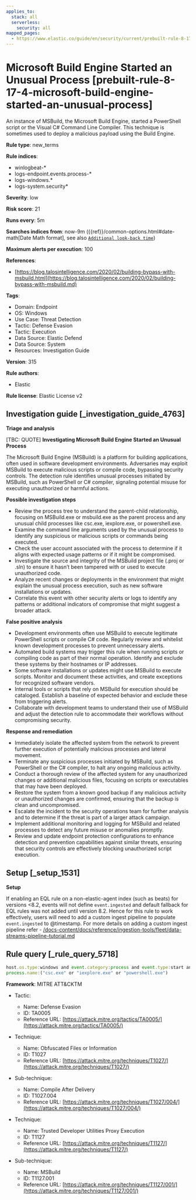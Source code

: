 ```yaml
---
applies_to:
  stack: all
  serverless:
    security: all
mapped_pages:
  - https://www.elastic.co/guide/en/security/current/prebuilt-rule-8-17-4-microsoft-build-engine-started-an-unusual-process.html
---
```


# Microsoft Build Engine Started an Unusual Process [prebuilt-rule-8-17-4-microsoft-build-engine-started-an-unusual-process]

An instance of MSBuild, the Microsoft Build Engine, started a PowerShell script or the Visual C# Command Line Compiler. This technique is sometimes used to deploy a malicious payload using the Build Engine.

**Rule type**: new_terms

**Rule indices**:

* winlogbeat-*
* logs-endpoint.events.process-*
* logs-windows.*
* logs-system.security*

**Severity**: low

**Risk score**: 21

**Runs every**: 5m

**Searches indices from**: now-9m ({{ref}}/common-options.html#date-math[Date Math format], see also [`Additional look-back time`](docs-content://solutions/security/detect-and-alert/create-detection-rule.md#rule-schedule))

**Maximum alerts per execution**: 100

**References**:

* [https://blog.talosintelligence.com/2020/02/building-bypass-with-msbuild.html](https://blog.talosintelligence.com/2020/02/building-bypass-with-msbuild.md)

**Tags**:

* Domain: Endpoint
* OS: Windows
* Use Case: Threat Detection
* Tactic: Defense Evasion
* Tactic: Execution
* Data Source: Elastic Defend
* Data Source: System
* Resources: Investigation Guide

**Version**: 315

**Rule authors**:

* Elastic

**Rule license**: Elastic License v2

## Investigation guide [_investigation_guide_4763]

**Triage and analysis**

[TBC: QUOTE]
**Investigating Microsoft Build Engine Started an Unusual Process**

The Microsoft Build Engine (MSBuild) is a platform for building applications, often used in software development environments. Adversaries may exploit MSBuild to execute malicious scripts or compile code, bypassing security controls. The detection rule identifies unusual processes initiated by MSBuild, such as PowerShell or C# compiler, signaling potential misuse for executing unauthorized or harmful actions.

**Possible investigation steps**

* Review the process tree to understand the parent-child relationship, focusing on MSBuild.exe or msbuild.exe as the parent process and any unusual child processes like csc.exe, iexplore.exe, or powershell.exe.
* Examine the command line arguments used by the unusual process to identify any suspicious or malicious scripts or commands being executed.
* Check the user account associated with the process to determine if it aligns with expected usage patterns or if it might be compromised.
* Investigate the source and integrity of the MSBuild project file (.proj or .sln) to ensure it hasn’t been tampered with or used to execute unauthorized code.
* Analyze recent changes or deployments in the environment that might explain the unusual process execution, such as new software installations or updates.
* Correlate this event with other security alerts or logs to identify any patterns or additional indicators of compromise that might suggest a broader attack.

**False positive analysis**

* Development environments often use MSBuild to execute legitimate PowerShell scripts or compile C# code. Regularly review and whitelist known development processes to prevent unnecessary alerts.
* Automated build systems may trigger this rule when running scripts or compiling code as part of their normal operation. Identify and exclude these systems by their hostnames or IP addresses.
* Some software installations or updates might use MSBuild to execute scripts. Monitor and document these activities, and create exceptions for recognized software vendors.
* Internal tools or scripts that rely on MSBuild for execution should be cataloged. Establish a baseline of expected behavior and exclude these from triggering alerts.
* Collaborate with development teams to understand their use of MSBuild and adjust the detection rule to accommodate their workflows without compromising security.

**Response and remediation**

* Immediately isolate the affected system from the network to prevent further execution of potentially malicious processes and lateral movement.
* Terminate any suspicious processes initiated by MSBuild, such as PowerShell or the C# compiler, to halt any ongoing malicious activity.
* Conduct a thorough review of the affected system for any unauthorized changes or additional malicious files, focusing on scripts or executables that may have been deployed.
* Restore the system from a known good backup if any malicious activity or unauthorized changes are confirmed, ensuring that the backup is clean and uncompromised.
* Escalate the incident to the security operations team for further analysis and to determine if the threat is part of a larger attack campaign.
* Implement additional monitoring and logging for MSBuild and related processes to detect any future misuse or anomalies promptly.
* Review and update endpoint protection configurations to enhance detection and prevention capabilities against similar threats, ensuring that security controls are effectively blocking unauthorized script execution.


## Setup [_setup_1531]

**Setup**

If enabling an EQL rule on a non-elastic-agent index (such as beats) for versions <8.2, events will not define `event.ingested` and default fallback for EQL rules was not added until version 8.2. Hence for this rule to work effectively, users will need to add a custom ingest pipeline to populate `event.ingested` to @timestamp. For more details on adding a custom ingest pipeline refer - [/docs-content/docs/reference/ingestion-tools/fleet/data-streams-pipeline-tutorial.md](docs-content://reference/ingestion-tools/fleet/data-streams-pipeline-tutorial.md)


## Rule query [_rule_query_5718]

```js
host.os.type:windows and event.category:process and event.type:start and process.parent.name:("MSBuild.exe" or "msbuild.exe") and
process.name:("csc.exe" or "iexplore.exe" or "powershell.exe")
```

**Framework**: MITRE ATT&CKTM

* Tactic:

    * Name: Defense Evasion
    * ID: TA0005
    * Reference URL: [https://attack.mitre.org/tactics/TA0005/](https://attack.mitre.org/tactics/TA0005/)

* Technique:

    * Name: Obfuscated Files or Information
    * ID: T1027
    * Reference URL: [https://attack.mitre.org/techniques/T1027/](https://attack.mitre.org/techniques/T1027/)

* Sub-technique:

    * Name: Compile After Delivery
    * ID: T1027.004
    * Reference URL: [https://attack.mitre.org/techniques/T1027/004/](https://attack.mitre.org/techniques/T1027/004/)

* Technique:

    * Name: Trusted Developer Utilities Proxy Execution
    * ID: T1127
    * Reference URL: [https://attack.mitre.org/techniques/T1127/](https://attack.mitre.org/techniques/T1127/)

* Sub-technique:

    * Name: MSBuild
    * ID: T1127.001
    * Reference URL: [https://attack.mitre.org/techniques/T1127/001/](https://attack.mitre.org/techniques/T1127/001/)



